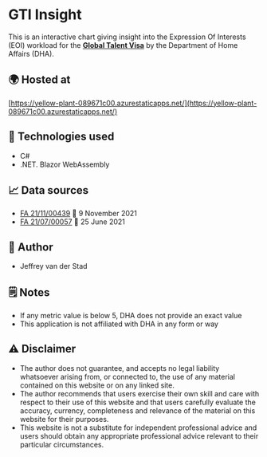 ﻿# GTI Insight

This is an interactive chart giving insight into the  Expression Of Interests (EOI) workload for the **[Global Talent Visa](https://immi.homeaffairs.gov.au/visas/working-in-australia/visas-for-innovation/global-talent-independent-program)** by the Department of Home Affairs (DHA).

## 🌍 Hosted at

[https://yellow-plant-089671c00.azurestaticapps.net/](https://yellow-plant-089671c00.azurestaticapps.net/)

## 🔧 Technologies used

- C#
- .NET. Blazor WebAssembly

## 📈 Data sources

- [FA 21/11/00439](https://www.homeaffairs.gov.au/foi/files/2021/fa-211100439-document-released.PDF) 📆 9 November 2021
- [FA 21/07/00057](https://www.homeaffairs.gov.au/foi/files/2021/fa-210700057-document-released.PDF) 📆 25 June 2021

## 👤 Author

- Jeffrey van der Stad

## 🗒️ Notes

- If any metric value is below 5, DHA does not provide an exact value
- This application is not affiliated with DHA in any form or way

## ⚠️ Disclaimer

- The author does not guarantee, and accepts no legal liability whatsoever arising from, or connected to, the use of any material contained on this website or on any linked site.
- The author recommends that users exercise their own skill and care with respect to their use of this website and that users carefully evaluate the accuracy, currency, completeness and relevance of the material on this website for their purposes.
- This website is not a substitute for independent professional advice and users should obtain any appropriate professional advice relevant to their particular circumstances.
